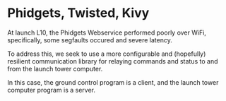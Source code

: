 # Phidgets, Twisted, Kivy

At launch L10, the Phidgets Webservice performed poorly over WiFi, specifically,
some segfaults occured and severe latency. 

To address this, we seek to use a more configurable and (hopefully) resilient
communication library for relaying commands and status to and from the launch
tower computer.

In this case, the ground control program is a client, and the launch tower
computer program is a server.
